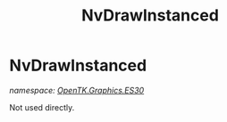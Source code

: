 ﻿---
title: NvDrawInstanced
---

# NvDrawInstanced
_namespace: [OpenTK.Graphics.ES30](N-OpenTK.Graphics.ES30.html)_

Not used directly.




